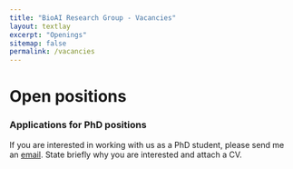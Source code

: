```yaml
---
title: "BioAI Research Group - Vacancies"
layout: textlay
excerpt: "Openings"
sitemap: false
permalink: /vacancies
---
```


# Open positions

### Applications for PhD positions
If you are interested in working with us as a PhD student, please send me an [email](mailto:kevin.bryson@glasgow.ac.uk). State briefly why you are interested and attach a CV.


<!-- <figure>
<img src="{{ site.url }}{{ site.baseurl }}/images/picpic/Gallery/DSC_0696.jpg" width="95%">
</figure> -->
